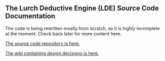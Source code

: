  
## The Lurch Deductive Engine (LDE) Source Code Documentation

The code is being rewritten mostly from scratch, so it is highly incomplete at
the moment.  Check back later for more content here.

[The source code repository is here.](http://github.com/lurchmath/lde)

[The wiki containing design decisions is here.](http://github.com/lurchmath/lde/wiki)
